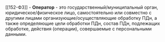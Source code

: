 [[152-ФЗ]] - **Оператор** - это государственный/муниципальный орган, юридическое/физическое лицо, самостоятельно или совместно с другими лицами организующие/осуществляющие обработку ПДн, а также определяющие цели обработки ПДн, состав ПДн, подлежащих обработке, действия (операции), совершаемые с персональными данными.
